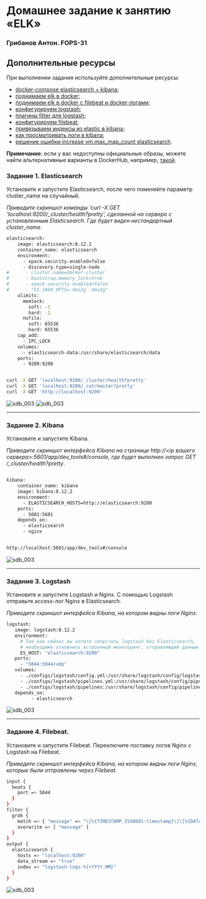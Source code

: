 # Домашнее задание к занятию «ELK»

### Грибанов Антон. FOPS-31

## Дополнительные ресурсы

При выполнении задания используйте дополнительные ресурсы:
- [docker-compose elasticsearch + kibana](11-03/docker-compose.yaml);
- [поднимаем elk в docker](https://www.elastic.co/guide/en/elasticsearch/reference/7.17/docker.html);
- [поднимаем elk в docker с filebeat и docker-логами](https://www.sarulabs.com/post/5/2019-08-12/sending-docker-logs-to-elasticsearch-and-kibana-with-filebeat.html);
- [конфигурируем logstash](https://www.elastic.co/guide/en/logstash/7.17/configuration.html);
- [плагины filter для logstash](https://www.elastic.co/guide/en/logstash/current/filter-plugins.html);
- [конфигурируем filebeat](https://www.elastic.co/guide/en/beats/libbeat/5.3/config-file-format.html);
- [привязываем индексы из elastic в kibana](https://www.elastic.co/guide/en/kibana/7.17/index-patterns.html);
- [как просматривать логи в kibana](https://www.elastic.co/guide/en/kibana/current/discover.html);
- [решение ошибки increase vm.max_map_count elasticsearch](https://stackoverflow.com/questions/42889241/how-to-increase-vm-max-map-count).

**Примечание**: если у вас недоступны официальные образы, можете найти альтернативные варианты в DockerHub, например, [такой](https://hub.docker.com/layers/bitnami/elasticsearch/7.17.13/images/sha256-8084adf6fa1cf24368337d7f62292081db721f4f05dcb01561a7c7e66806cc41?context=explore).

### Задание 1. Elasticsearch 

Установите и запустите Elasticsearch, после чего поменяйте параметр cluster_name на случайный. 

*Приведите скриншот команды 'curl -X GET 'localhost:9200/_cluster/health?pretty', сделанной на сервере с установленным Elasticsearch. Где будет виден нестандартный cluster_name*.
```bash
elasticsearch:
    image: elasticsearch:8.12.2
    container_name: elasticsearch
    environment:
      - xpack.security.enabled=false
      - discovery.type=single-node
#      - cluster.name=docker-cluster
#      - bootstrap.memory_lock=true
#      - xpack.security.enabled=false
#      - "ES_JAVA_OPTS=-Xms2g -Xmx2g"
    ulimits:
      memlock:
        soft: -1
        hard: -1
      nofile:
        soft: 65536
        hard: 65536
    cap_add:
      - IPC_LOCK
    volumes:
      - elasticsearch-data:/usr/share/elasticsearch/data
    ports:
      - 9200:9200


curl -X GET 'localhost:9200/_cluster/health?pretty'
curl -X GET 'localhost:9200/_cat/master?pretty'
curl -X GET 'http://localhost:9200'
```
 ![sdb_003](https://github.com/Qshar1408/sdb_03/blob/main/img/sdb_03_001.png)
 ![sdb_003](https://github.com/Qshar1408/sdb_03/blob/main/img/sdb_03_002.png)

---

### Задание 2. Kibana

Установите и запустите Kibana.

*Приведите скриншот интерфейса Kibana на странице http://<ip вашего сервера>:5601/app/dev_tools#/console, где будет выполнен запрос GET /_cluster/health?pretty*.

```bash

kibana:
    container_name: kibana
    image: kibana:8.12.2
    environment:
      - ELASTICSEARCH_HOSTS=http://elasticsearch:9200
    ports:
      - 5601:5601
    depends_on:
      - elasticsearch
      - nginx


http://localhost:5601/app/dev_tools#/console
```

 ![sdb_003](https://github.com/Qshar1408/sdb_03/blob/main/img/sdb_03_003.png)
 
---

### Задание 3. Logstash

Установите и запустите Logstash и Nginx. С помощью Logstash отправьте access-лог Nginx в Elasticsearch. 

*Приведите скриншот интерфейса Kibana, на котором видны логи Nginx.*

 ```bash
logstash:
    image: logstash:8.12.2
    environment:
      # Так как сейчас вы хотите запустить logstash без Elasticsearch, 
      # необходимо отключить встроенный мониторинг, отправляющий данные в ES
      ES_HOST: "elasticsearch:9200"
    ports:
      - "5044:5044/udp"
    volumes:
      - ./configs/logstash/config.yml:/usr/share/logstash/config/logstash.yml
      - ./configs/logstash/pipelines.yml:/usr/share/logstash/config/pipelines.yml
      - ./configs/logstash/pipelines:/usr/share/logstash/config/pipelines
    depends_on:
          - elasticsearch
 ```
 ![sdb_003](https://github.com/Qshar1408/sdb_03/blob/main/img/sdb_03_004.png)
 
---

### Задание 4. Filebeat. 

Установите и запустите Filebeat. Переключите поставку логов Nginx с Logstash на Filebeat. 

*Приведите скриншот интерфейса Kibana, на котором видны логи Nginx, которые были отправлены через Filebeat.*

```bash
input {
  beats {
    port => 5044
  }
}
filter {
  grok {
    match => { "message" => "\[%{TIMESTAMP_ISO8601:timestamp}\]\[%{DATA:severity}%{SPACE}\]\[%{DATA:source}%{SPACE}\]%{SPACE}%{GREEDYDATA:message}" }
    overwrite => [ "message" ]
  }
}
output {
  elasticsearch {
    hosts => "localhost:9200"
    data_stream => "true"
    index => "logstash-logs-%{+YYYY.MM}"
  }
}
```
 ![sdb_003](https://github.com/Qshar1408/sdb_03/blob/main/img/sdb_03_005.png)

